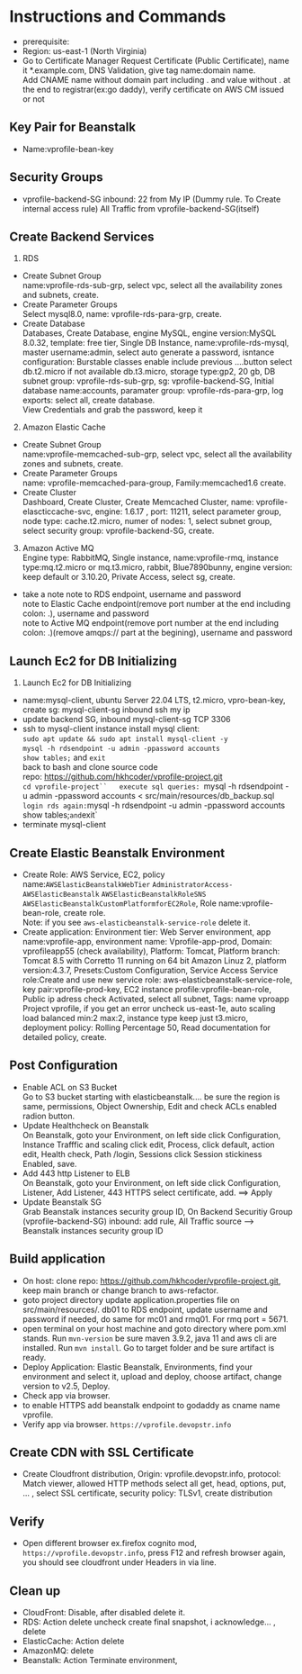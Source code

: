# Instructions and Commands
- prerequisite:
- Region: us-east-1 (North Virginia) 
- Go to Certificate Manager 
Request Certificate (Public Certificate), name it *.example.com, DNS Validation, give tag name:domain name.  
Add CNAME name without domain part including . and value without . at the end to registrar(ex:go daddy), verify certificate on AWS CM issued or not  
## Key Pair for Beanstalk
- Name:vprofile-bean-key 
## Security Groups
- vprofile-backend-SG 
inbound:
22 from My IP (Dummy rule. To Create internal access rule)
All Traffic from vprofile-backend-SG(itself)

## Create Backend Services
1. RDS  
- Create Subnet Group  
name:vprofile-rds-sub-grp, select vpc, select all the availability zones and subnets, create.  
- Create Parameter Groups  
Select mysql8.0, name: vprofile-rds-para-grp, create.  
- Create Database  
Databases, Create Database, engine MySQL, engine version:MySQL 8.0.32, template: free tier, Single DB Instance, name:vprofile-rds-mysql, master username:admin, select auto generate a password, isntance configuration: Burstable classes enable include previous ....button select db.t2.micro if not available db.t3.micro, storage type:gp2, 20 gb, DB subnet group: vprofile-rds-sub-grp, sg: vprofile-backend-SG, Initial database name:accounts, paramater group: vprofile-rds-para-grp, log exports: select all, create database.  
View Credentials and grab the password, keep it   

2. Amazon Elastic Cache  
- Create Subnet Group  
name:vprofile-memcached-sub-grp, select vpc, select all the availability zones and subnets, 
create.  
- Create Parameter Groups  
name: vprofile-memcached-para-group, Family:memcached1.6 create.  
- Create Cluster  
Dashboard, Create Cluster, Create Memcached Cluster, name: vprofile-elascticcache-svc, engine: 1.6.17   , port: 11211, select parameter group, node type: cache.t2.micro, numer of nodes: 1, select subnet group, select security group: vprofile-backend-SG, create.    

3. Amazon Active MQ  
Engine type: RabbitMQ, Single instance, name:vprofile-rmq, instance type:mq.t2.micro or mq.t3.micro, rabbit, Blue7890bunny, engine version: keep default or 3.10.20, Private Access, select sg, create.  
- take a note
note to RDS endpoint, username and password  
note to Elastic Cache endpoint(remove port number at the end including colon: .), username and password  
note to Active MQ endpoint(remove port number at the end including colon: .)(remove amqps:// part at the begining), username and password  

## Launch Ec2 for DB Initializing
1. Launch Ec2 for DB Initializing  
- name:mysql-client, ubuntu Server 22.04 LTS, t2.micro, vpro-bean-key, create sg: 
mysql-client-sg inbound ssh my ip 
- update backend SG, inbound mysql-client-sg TCP 3306 
- ssh to mysql-client instance install mysql client:  
`sudo apt update && sudo apt install mysql-client -y`  
`mysql -h rdsendpoint -u admin -ppassword accounts`  
`show tables;` and `exit`  
back to bash and clone source code  
repo: https://github.com/hkhcoder/vprofile-project.git  
`cd vprofile-project``  
execute sql queries: `mysql -h rdsendpoint -u admin -ppassword accounts < src/main/resources/db_backup.sql`  
login rds again: `mysql -h rdsendpoint -u admin -ppassword accounts`  
`show tables;` and `exit`  
- terminate mysql-client 


## Create Elastic Beanstalk Environment  
- Create Role: AWS Service, EC2, policy name:`AWSElasticBeanstalkWebTier` `AdministratorAccess-AWSElasticBeanstalk` `AWSElasticBeanstalkRoleSNS` `AWSElasticBeanstalkCustomPlatformforEC2Role`, Role name:vprofile-bean-role, create role.  
Note: if you see `aws-elasticbeanstalk-service-role` delete it.
- Create application: Environment tier: Web Server environment, app name:vprofile-app, environment name: Vprofile-app-prod, Domain: vprofileapp55 (check availability), Platform: Tomcat, Platform branch: Tomcat 8.5 with Corretto 11 running on 64 bit Amazon Linuz 2, platform version:4.3.7, Presets:Custom Configuration, Service Access Service role:Create and use new service role: aws-elasticbeanstalk-service-role, key pair:vprofile-prod-key, EC2 instance profile:vprofile-bean-role, Public ip adress check Activated, select all subnet, Tags: name vproapp Project vprofile, if you get an error uncheck us-east-1e, auto scaling load balanced min:2 max:2, instance type keep just t3.micro, deployment policy: Rolling Percentage 50, Read documentation for detailed policy, create.  
  
## Post Configuration  
- Enable ACL on S3 Bucket  
Go to S3 bucket starting with elasticbeanstalk.... be sure the region is same, permissions, Object Ownership, Edit and check ACLs enabled radion button.     
- Update Healthcheck on Beanstalk  
On Beanstalk, goto your Environment, on left side click Configuration, Instance Trafffic and scaling click edit, Process, click default, action edit, Health check, Path /login, Sessions click Session stickiness Enabled, save.  
- Add 443 http Listener to ELB  
On Beanstalk, goto your Environment, on left side click Configuration, Listener, Add Listener, 443 HTTPS select certificate, add. ==> Apply  
- Update Beanstalk SG  
Grab Beanstalk instances security group ID, On Backend Securitiy Group (vprofile-backend-SG) inbound: add rule, All Traffic source --> Beanstalk instances security group ID  
  
## Build application
- On host: clone repo: https://github.com/hkhcoder/vprofile-project.git, keep main branch or change branch to aws-refactor.  
- goto project directory update application.properties file on src/main/resources/. db01 to 
RDS endpoint, update username and password if needed, do same for mc01 and rmq01. For rmq port = 5671.  
- open terminal on your host machine and goto directory where pom.xml stands. Run `mvn-version` be sure maven 3.9.2, java 11 and aws cli are installed. Run `mvn install`. Go to target folder and be sure artifact is ready.  
- Deploy Application: Elastic Beanstalk, Environments, find your environment and select it, upload and deploy, choose artifact, change version to v2.5, Deploy.
- Check app via browser.
- to enable HTTPS add beanstalk endpoint to godaddy as cname name vprofile.  
- Verify app via browser. `https://vprofile.devopstr.info`  
  
## Create CDN with SSL Certificate  
- Create Cloudfront distribution, Origin: vprofile.devopstr.info, protocol: Match viewer, allowed HTTP methods select all get, head, options, put, ... , select SSL certificate, security policy: TLSv1, create distribution  

## Verify  
- Open different browser ex.firefox cognito mod, `https://vprofile.devopstr.info`, press F12 and refresh browser again, you should see cloudfront under Headers in via line. 

## Clean up
- CloudFront: Disable, after disabled delete it.  
- RDS: Action delete uncheck create final snapshot, i acknowledge... , delete  
- ElasticCache: Action delete  
- AmazonMQ: delete  
- Beanstalk: Action Terminate environment, 